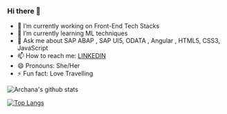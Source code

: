 ### Hi there 👋 

<!--
**Archana-L-2000/Archana-L-2000** is a ✨ _special_ ✨ repository because its `README.md` (this file) appears on your GitHub profile.

Here are some ideas to get you started:

- 🔭 I’m currently working on ...
- 🌱 I’m currently learning ...
- 👯 I’m looking to collaborate on ...
- 🤔 I’m looking for help with ...
- 💬 Ask me about ...
- 📫 How to reach me: ...
- 😄 Pronouns: ...
- ⚡ Fun fact: ...
-->
- 🔭 I’m currently working on Front-End Tech Stacks
- 🌱 I’m currently learning ML techniques
- 💬 Ask me about SAP ABAP , SAP UI5, ODATA , Angular , HTML5, CSS3, JavaScript
- 📫 How to reach me: [LINKEDIN](https://www.linkedin.com/in/archana-narasimhan-957204204/)
- 😄 Pronouns: She/Her
- ⚡ Fun fact: Love Travelling


![Archana's github stats](https://github-readme-stats.vercel.app/api?username=Archana-L-2000)


[![Top Langs](https://github-readme-stats.vercel.app/api/top-langs/?username=Archana-L-2000)](https://github.com/Archana-L-2000/github-readme-stats)
